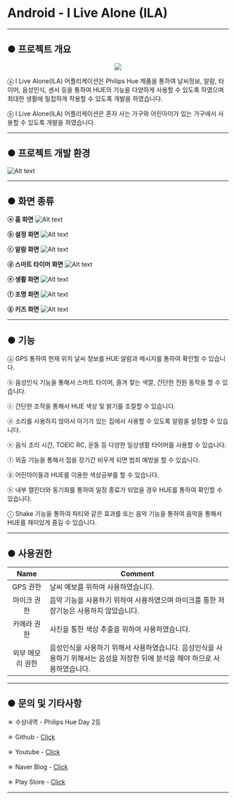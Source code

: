 Android - I Live Alone (ILA)
=============================================

* * * 

● 프로젝트 개요
--------------------------------------------


<p align="center">
  <img src="https://lh3.googleusercontent.com/a-qxc8KZxYr7HZxjRQ3DoKiY4qxfOHVj17kQFv6pmxLpTQW3AE3eGSYOIjmMxih34A=w300-rw">
</p>

ⓐ I Live Alone(ILA) 어플리케이션은 Philips Hue 제품을 통하여 날씨정보, 알람, 타이머, 음성인식, 센서 등을 통하여 HUE의 기능을 다양하게 사용할 수 있도록 하였으며 최대한 생활에 밀접하게 작용할 수 있도록 개발을 하였습니다.

ⓑ I Live Alone(ILA) 어플리케이션은 혼자 사는 가구와 어린아이가 있는 가구에서 사용할 수 있도록 개발을 하였습니다.

* * *

● 프로젝트 개발 환경
--------------------------------------------

![Alt text](https://github.com/ChangYeop-Yang/Android-ILiveAlone/blob/master/App_Display/Envirments_display.JPG)

* * *

● 화면 종류
--------------------------------------------

**ⓐ 홈 화면**
![Alt text](https://github.com/ChangYeop-Yang/Android-ILiveAlone/blob/master/App_Display/Display_slide_1.JPG "Home Display")

**ⓑ 설정 화면**
![Alt text](https://github.com/ChangYeop-Yang/Android-ILiveAlone/blob/master/App_Display/Display_slide_2.JPG "Setting Display")

**ⓒ 알람 화면**
![Alt text](https://github.com/ChangYeop-Yang/Android-ILiveAlone/blob/master/App_Display/Display_slide_3.JPG "Alarm Display")

**ⓓ 스마트 타이머 화면**
![Alt text](https://github.com/ChangYeop-Yang/Android-ILiveAlone/blob/master/App_Display/Display_slide_4.JPG "Timer Display")

**ⓔ 생활 화면**
![Alt text](https://github.com/ChangYeop-Yang/Android-ILiveAlone/blob/master/App_Display/Display_slide_5.JPG "Life Display")

**ⓕ 조명 화면**
![Alt text](https://github.com/ChangYeop-Yang/Android-ILiveAlone/blob/master/App_Display/Display_slide_6.JPG "Light Display")

**ⓖ 키즈 화면**
![Alt text](https://github.com/ChangYeop-Yang/Android-ILiveAlone/blob/master/App_Display/Display_slide_7.JPG "Kids Display")

* * *

● 기능
--------------------------------------------

ⓐ GPS 통하여 현재 위치 날씨 정보를 HUE 알람과 메시지를 통하여 확인할 수 있습니다.

ⓑ 음성인식 기능을 통해서 스마트 타이머, 즐겨 찾는 색깔, 간단한 전원 동작을 할 수 있습니다.

ⓒ 간단한 조작을 통해서 HUE 색상 및 밝기를 조절할 수 있습니다.

ⓓ 소리를 사용하지 않아서 아기가 있는 집에서 사용할 수 있도록 알람을 설정할 수 있습니다.

ⓔ 음식 조리 시간, TOEIC RC, 운동 등 다양한 일상생활 타이머를 사용할 수 있습니다.

ⓕ 외출 기능을 통해서 집을 장기간 비우게 되면 범죄 예방을 할 수 있습니다.

ⓖ 어린아이들과 HUE를 이용한 색상공부를 할 수 있습니다.

ⓗ 내부 캘린더와 동기화를 통하여 일정 종료가 되었을 경우 HUE를 통하여 확인할 수 있습니다.

ⓘ Shake 기능을 통하여 파티와 같은 효과를 또는 음악 기능을 통하여 음악을 통해서 HUE를 재미있게 즐길 수 있습니다.

* * *

● 사용권한
--------------------------------------------

|Name|Comment|
|:--:|-------|
|GPS 권한   | 날씨 예보를 위하여 사용하였습니다.|
|마이크 권한 | 음악 기능을 사용하기 위하여 사용하였으며 마이크를 통한 저장기능은 사용하지 않았습니다.|
|카메라 권한 | 사진을 통한 색상 추출을 위하여 사용하였습니다.|
|외부 메모리 권한 | 음성인식을 사용하기 위해서 사용하였습니다. 음성인식을 사용하기 위해서는 음성을 저장한 뒤에 분석을 해야 하므로 사용하였습니다.|

* * *

**● 문의 및 기타사항**
--------------------------------------------

＊ 수상내역 - Philips Hue Day 2등

＊ Github - [Click](https://github.com/ChangYeop-Yang/Android-ILiveAlone)

＊ Youtube - [Click](https://www.youtube.com/playlist?list=PLrf5kzZX3bT_LKTkHsg3oM5lWKB3p-fld)

＊ Naver Blog - [Click](http://yeop9657.blog.me/220574904345)

＊ Play Store - [Click](https://play.google.com/store/apps/details?id=com.net.alone.ila)

* * *
